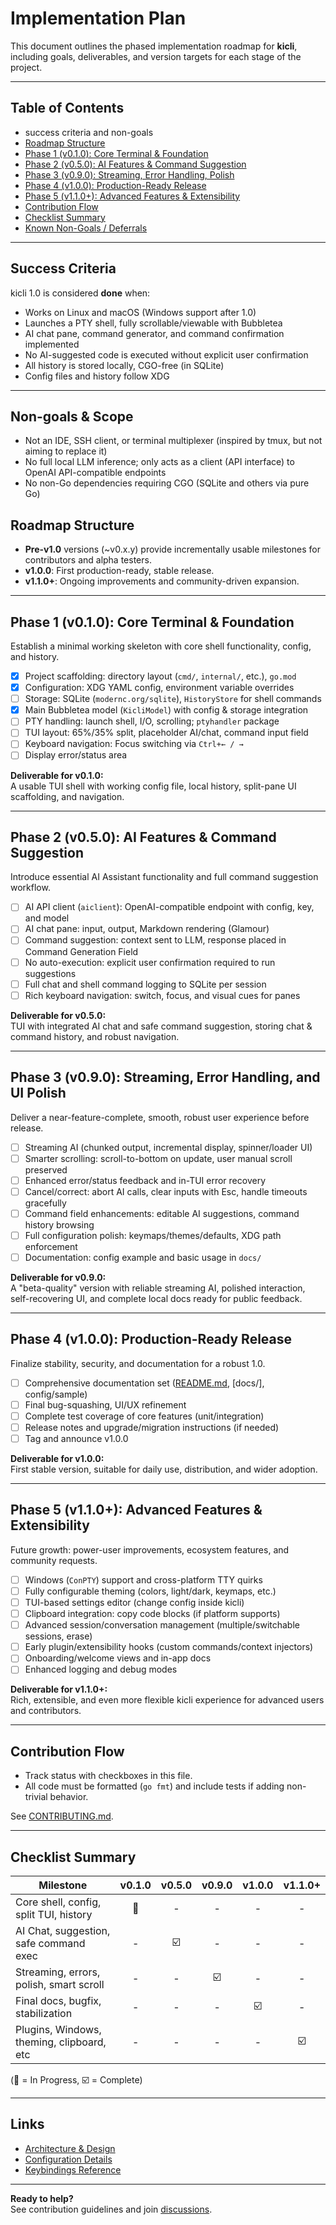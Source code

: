 # Implementation Plan

This document outlines the phased implementation roadmap for **kicli**, including goals, deliverables, and version targets for each stage of the project.

---

## Table of Contents

- success criteria and non-goals
- [Roadmap Structure](#roadmap-structure)
- [Phase 1 (v0.1.0): Core Terminal & Foundation](#phase-1-v010-core-terminal--foundation)
- [Phase 2 (v0.5.0): AI Features & Command Suggestion](#phase-2-v050-ai-features--command-suggestion)
- [Phase 3 (v0.9.0): Streaming, Error Handling, Polish](#phase-3-v090-streaming-error-handling-polish)
- [Phase 4 (v1.0.0): Production-Ready Release](#phase-4-v100-production-ready-release)
- [Phase 5 (v1.1.0+): Advanced Features & Extensibility](#phase-5-v110-advanced-features--extensibility)
- [Contribution Flow](#contribution-flow)
- [Checklist Summary](#checklist-summary)
- [Known Non-Goals / Deferrals](#known-non-goals--deferrals)

---

## Success Criteria

kicli 1.0 is considered **done** when:

- Works on Linux and macOS (Windows support after 1.0)
- Launches a PTY shell, fully scrollable/viewable with Bubbletea
- AI chat pane, command generator, and command confirmation implemented
- No AI-suggested code is executed without explicit user confirmation
- All history is stored locally, CGO-free (in SQLite)
- Config files and history follow XDG

---

## Non-goals & Scope

- Not an IDE, SSH client, or terminal multiplexer (inspired by tmux, but not aiming to replace it)
- No full local LLM inference; only acts as a client (API interface) to OpenAI API-compatible endpoints
- No non-Go dependencies requiring CGO (SQLite and others via pure Go)


## Roadmap Structure

- **Pre-v1.0** versions (~v0.x.y) provide incrementally usable milestones for contributors and alpha testers.
- **v1.0.0**: First production-ready, stable release.
- **v1.1.0+**: Ongoing improvements and community-driven expansion.

---

## Phase 1 (v0.1.0): Core Terminal & Foundation

Establish a minimal working skeleton with core shell functionality, config, and history.

- [x] Project scaffolding: directory layout (`cmd/`, `internal/`, etc.), `go.mod`
- [x] Configuration: XDG YAML config, environment variable overrides
- [ ] Storage: SQLite (`modernc.org/sqlite`), `HistoryStore` for shell commands
- [x] Main Bubbletea model (`KicliModel`) with config & storage integration
- [ ] PTY handling: launch shell, I/O, scrolling; `ptyhandler` package
- [ ] TUI layout: 65%/35% split, placeholder AI/chat, command input field
- [ ] Keyboard navigation: Focus switching via `Ctrl+← / →`
- [ ] Display error/status area

**Deliverable for v0.1.0:**  
A usable TUI shell with working config file, local history, split-pane UI scaffolding, and navigation.

---

## Phase 2 (v0.5.0): AI Features & Command Suggestion

Introduce essential AI Assistant functionality and full command suggestion workflow.

- [ ] AI API client (`aiclient`): OpenAI-compatible endpoint with config, key, and model
- [ ] AI chat pane: input, output, Markdown rendering (Glamour)
- [ ] Command suggestion: context sent to LLM, response placed in Command Generation Field
- [ ] No auto-execution: explicit user confirmation required to run suggestions
- [ ] Full chat and shell command logging to SQLite per session
- [ ] Rich keyboard navigation: switch, focus, and visual cues for panes

**Deliverable for v0.5.0:**  
TUI with integrated AI chat and safe command suggestion, storing chat & command history, and robust navigation.

---

## Phase 3 (v0.9.0): Streaming, Error Handling, and UI Polish

Deliver a near-feature-complete, smooth, robust user experience before release.

- [ ] Streaming AI (chunked output, incremental display, spinner/loader UI)
- [ ] Smarter scrolling: scroll-to-bottom on update, user manual scroll preserved
- [ ] Enhanced error/status feedback and in-TUI error recovery
- [ ] Cancel/correct: abort AI calls, clear inputs with Esc, handle timeouts gracefully
- [ ] Command field enhancements: editable AI suggestions, command history browsing
- [ ] Full configuration polish: keymaps/themes/defaults, XDG path enforcement
- [ ] Documentation: config example and basic usage in `docs/`

**Deliverable for v0.9.0:**  
A "beta-quality" version with reliable streaming AI, polished interaction, self-recovering UI, and complete local docs ready for public feedback.

---

## Phase 4 (v1.0.0): Production-Ready Release

Finalize stability, security, and documentation for a robust 1.0.

- [ ] Comprehensive documentation set ([README.md](../README.md), [docs/], config/sample)
- [ ] Final bug-squashing, UI/UX refinement
- [ ] Complete test coverage of core features (unit/integration)
- [ ] Release notes and upgrade/migration instructions (if needed)
- [ ] Tag and announce v1.0.0

**Deliverable for v1.0.0:**  
First stable version, suitable for daily use, distribution, and wider adoption.

---

## Phase 5 (v1.1.0+): Advanced Features & Extensibility

Future growth: power-user improvements, ecosystem features, and community requests.

- [ ] Windows (`ConPTY`) support and cross-platform TTY quirks
- [ ] Fully configurable theming (colors, light/dark, keymaps, etc.)
- [ ] TUI-based settings editor (change config inside kicli)
- [ ] Clipboard integration: copy code blocks (if platform supports)
- [ ] Advanced session/conversation management (multiple/switchable sessions, erase)
- [ ] Early plugin/extensibility hooks (custom commands/context injectors)
- [ ] Onboarding/welcome views and in-app docs
- [ ] Enhanced logging and debug modes

**Deliverable for v1.1.0+:**  
Rich, extensible, and even more flexible kicli experience for advanced users and contributors.

---

## Contribution Flow

- Track status with checkboxes in this file.
- All code must be formatted (`go fmt`) and include tests if adding non-trivial behavior.

See [CONTRIBUTING.md](../CONTRIBUTING.md).

---

## Checklist Summary

| Milestone                                  | v0.1.0 | v0.5.0 | v0.9.0 | v1.0.0 | v1.1.0+ |
|---------------------------------------------|:------:|:------:|:------:|:------:|:-------:|
| Core shell, config, split TUI, history      |   🔄   |   -    |   -    |   -    |    -    |
| AI Chat, suggestion, safe command exec      |   -    |   ☑️   |   -    |   -    |    -    |
| Streaming, errors, polish, smart scroll     |   -    |   -    |   ☑️   |   -    |    -    |
| Final docs, bugfix, stabilization           |   -    |   -    |   -    |   ☑️   |    -    |
| Plugins, Windows, theming, clipboard, etc   |   -    |   -    |   -    |   -    |   ☑️    |

(🔄 = In Progress, ☑️ = Complete)

---

## Links

- [Architecture & Design](architecture.md)
- [Configuration Details](configuration.md)
- [Keybindings Reference](keybindings.md)

---

**Ready to help?**  
See contribution guidelines and join [discussions](https://github.com/semidark/kicli/discussions).